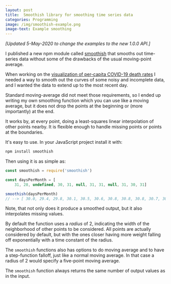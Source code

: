 ```yaml
---
layout: post
title:  Smoothish library for smoothing time series data
categories: Programming
image: /img/smoothish-example.png
image-text: Example smoothing
---
```


*[Updated 5-May-2020 to change the examples to the new 1.0.0 API.]*

I published a new npm module called [smoothish][2] that smooths out time-series data without some of the drawbacks of the usual moving-point average.

When working on the [visualization of per-capita COVID-19 death rates][1] I needed a way to smooth out the curves of some noisy and incomplete data, and I wanted the data to extend up to the most recent day.

Standard moving-average did not meet those requirements, so I ended up writing my own smoothing function which you can use like a moving average, but it does not drop the points at the beginning or (more importantly) at the end.

It works by, at every point, doing a least-squares linear interpolation of other points nearby. It is flexible enough to handle missing points or points at the boundaries.

It's easy to use. In your JavaScript project install it with:

```sh
npm install smoothish
```

Then using it is as simple as:

```js
const smoothish = require('smoothish')

const daysPerMonth = [
    31, 28, undefined, 30, 31, null, 31, 31, null, 31, 30, 31]

smoothish(daysPerMonth)
// --> [ 30.0, 29.4, 29.8, 30.1, 30.5, 30.6, 30.8, 30.8, 30.8, 30.7, 30.6, 30.7 ]
```

Note, that not only does it produce a smoothed output, but it also interpolates missing values.

By default the function uses a *radius* of 2, indicating the width of the neighborhood of other points to be considered. All points are actually considered by default, but with the ones closer having more weight falling off exponentially with a time constant of the radius.

The `smoothish` functions also has options to do moving average and to have a step-function falloff, just like a normal moving average. In that case a radius of 2 would specify a five-point moving average.

The `smoothish` function always returns the same number of output values as in the input.

[1]: https://eamonn.org/covidgrowth/
[2]: https://www.npmjs.com/package/smoothish
